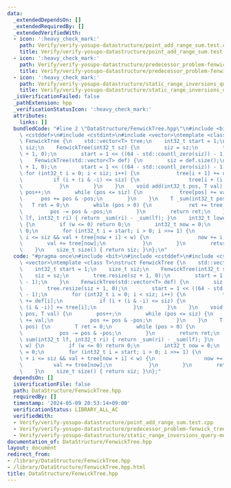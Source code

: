 ```yaml
---
data:
  _extendedDependsOn: []
  _extendedRequiredBy: []
  _extendedVerifiedWith:
  - icon: ':heavy_check_mark:'
    path: Verify/verify-yosupo-datastructure/point_add_range_sum.test.cpp
    title: Verify/verify-yosupo-datastructure/point_add_range_sum.test.cpp
  - icon: ':heavy_check_mark:'
    path: Verify/verify-yosupo-datastructure/predecessor_problem-fenwick_tree.test.cpp
    title: Verify/verify-yosupo-datastructure/predecessor_problem-fenwick_tree.test.cpp
  - icon: ':heavy_check_mark:'
    path: Verify/verify-yosupo-datastructure/static_range_inversions_query-mo.test.cpp
    title: Verify/verify-yosupo-datastructure/static_range_inversions_query-mo.test.cpp
  _isVerificationFailed: false
  _pathExtension: hpp
  _verificationStatusIcon: ':heavy_check_mark:'
  attributes:
    links: []
  bundledCode: "#line 2 \"DataStructure/FenwickTree.hpp\"\n#include <bit>\n#include\
    \ <cstddef>\n#include <cstdint>\n#include <vector>\ntemplate <class T>\nstruct\
    \ FenwickTree {\n    std::vector<T> tree;\n    int32_t start = 1;\n    size_t\
    \ siz;\n    FenwickTree(int32_t sz) {\n        siz = sz;\n        tree.resize(sz\
    \ + 1, 0);\n        start = 1 << ((64 - std::countl_zero(siz)) - 1);\n    }\n\
    \    FenwickTree(std::vector<T> def) {\n        siz = def.size();\n        tree.resize(siz\
    \ + 1, 0);\n        start = 1 << ((64 - std::countl_zero(siz)) - 1);\n       \
    \ for (int32_t i = 0; i < siz; i++) {\n            tree[i + 1] += def[i];\n  \
    \          if (i + (i & -i) <= siz) {\n                tree[i + (i & -i)] += tree[i];\n\
    \            }\n        }\n    }\n    void add(int32_t pos, T val) {\n       \
    \ pos++;\n        while (pos <= siz) {\n            tree[pos] += val;\n      \
    \      pos += pos & -pos;\n        }\n    }\n    T _sum(int32_t pos) {\n     \
    \   T ret = 0;\n        while (pos > 0) {\n            ret += tree[pos];\n   \
    \         pos -= pos & -pos;\n        }\n        return ret;\n    }\n    T sum(int32_t\
    \ lf, int32_t ri) { return _sum(ri) - _sum(lf); }\n    int32_t lower_bound(T w)\
    \ {\n        if (w <= 0) return 0;\n        int32_t now = 0;\n        T val =\
    \ 0;\n        for (int32_t i = start; i > 0; i >>= 1) {\n            if (now +\
    \ i <= siz && val + tree[now + i] < w) {\n                now += i;\n        \
    \        val += tree[now];\n            }\n        }\n        return now + 1;\n\
    \    }\n    size_t size() { return siz; }\n};\n"
  code: "#pragma once\n#include <bit>\n#include <cstddef>\n#include <cstdint>\n#include\
    \ <vector>\ntemplate <class T>\nstruct FenwickTree {\n    std::vector<T> tree;\n\
    \    int32_t start = 1;\n    size_t siz;\n    FenwickTree(int32_t sz) {\n    \
    \    siz = sz;\n        tree.resize(sz + 1, 0);\n        start = 1 << ((64 - std::countl_zero(siz))\
    \ - 1);\n    }\n    FenwickTree(std::vector<T> def) {\n        siz = def.size();\n\
    \        tree.resize(siz + 1, 0);\n        start = 1 << ((64 - std::countl_zero(siz))\
    \ - 1);\n        for (int32_t i = 0; i < siz; i++) {\n            tree[i + 1]\
    \ += def[i];\n            if (i + (i & -i) <= siz) {\n                tree[i +\
    \ (i & -i)] += tree[i];\n            }\n        }\n    }\n    void add(int32_t\
    \ pos, T val) {\n        pos++;\n        while (pos <= siz) {\n            tree[pos]\
    \ += val;\n            pos += pos & -pos;\n        }\n    }\n    T _sum(int32_t\
    \ pos) {\n        T ret = 0;\n        while (pos > 0) {\n            ret += tree[pos];\n\
    \            pos -= pos & -pos;\n        }\n        return ret;\n    }\n    T\
    \ sum(int32_t lf, int32_t ri) { return _sum(ri) - _sum(lf); }\n    int32_t lower_bound(T\
    \ w) {\n        if (w <= 0) return 0;\n        int32_t now = 0;\n        T val\
    \ = 0;\n        for (int32_t i = start; i > 0; i >>= 1) {\n            if (now\
    \ + i <= siz && val + tree[now + i] < w) {\n                now += i;\n      \
    \          val += tree[now];\n            }\n        }\n        return now + 1;\n\
    \    }\n    size_t size() { return siz; }\n};"
  dependsOn: []
  isVerificationFile: false
  path: DataStructure/FenwickTree.hpp
  requiredBy: []
  timestamp: '2024-05-09 20:53:14+09:00'
  verificationStatus: LIBRARY_ALL_AC
  verifiedWith:
  - Verify/verify-yosupo-datastructure/point_add_range_sum.test.cpp
  - Verify/verify-yosupo-datastructure/predecessor_problem-fenwick_tree.test.cpp
  - Verify/verify-yosupo-datastructure/static_range_inversions_query-mo.test.cpp
documentation_of: DataStructure/FenwickTree.hpp
layout: document
redirect_from:
- /library/DataStructure/FenwickTree.hpp
- /library/DataStructure/FenwickTree.hpp.html
title: DataStructure/FenwickTree.hpp
---
```


